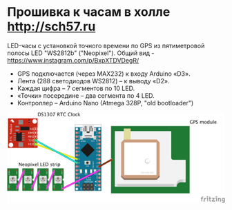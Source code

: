 # Прошивка к часам в холле http://sch57.ru

LED-часы с установкой точного времени по GPS из пятиметровой полосы LED "WS2812b" ("Neopixel"). Общий вид - https://www.instagram.com/p/BxpXTDVDegR/ 

* GPS подключается (через MAX232) к входу Arduino «D3».
* Лента (288 светодиодов WS2812) – к выводу «D2».
 * Каждая цифра – 7 сегментов по 10 LED. 
 * «Точки» посередине – два сегмента по 4 LED.
* Контроллер – Arduino Nano (Atmega 328P, "old bootloader")

![Wiring](https://raw.githubusercontent.com/Bougakov/wallclock/master/Wall%20clock%20schematics.png)
